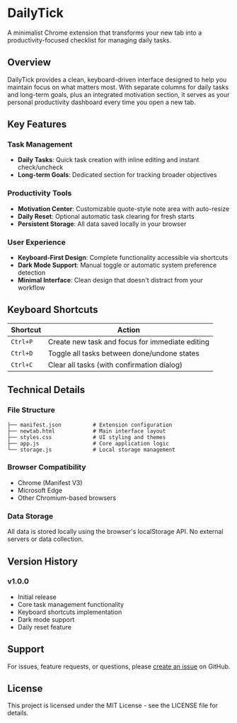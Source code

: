 # DailyTick

A minimalist Chrome extension that transforms your new tab into a productivity-focused checklist for managing daily tasks.

## Overview

DailyTick provides a clean, keyboard-driven interface designed to help you maintain focus on what matters most. With separate columns for daily tasks and long-term goals, plus an integrated motivation section, it serves as your personal productivity dashboard every time you open a new tab.

## Key Features

### Task Management
- **Daily Tasks**: Quick task creation with inline editing and instant check/uncheck
- **Long-term Goals**: Dedicated section for tracking broader objectives

### Productivity Tools
- **Motivation Center**: Customizable quote-style note area with auto-resize
- **Daily Reset**: Optional automatic task clearing for fresh starts
- **Persistent Storage**: All data saved locally in your browser

### User Experience
- **Keyboard-First Design**: Complete functionality accessible via shortcuts
- **Dark Mode Support**: Manual toggle or automatic system preference detection
- **Minimal Interface**: Clean design that doesn't distract from your workflow

## Keyboard Shortcuts

| Shortcut | Action |
|----------|--------|
| `Ctrl+P` | Create new task and focus for immediate editing |
| `Ctrl+D` | Toggle all tasks between done/undone states |
| `Ctrl+C` | Clear all tasks (with confirmation dialog) |

## Technical Details

### File Structure
```
├── manifest.json          # Extension configuration
├── newtab.html            # Main interface layout  
├── styles.css             # UI styling and themes
├── app.js                 # Core application logic
└── storage.js             # Local storage management
```

### Browser Compatibility
- Chrome (Manifest V3)
- Microsoft Edge
- Other Chromium-based browsers

### Data Storage
All data is stored locally using the browser's localStorage API. No external servers or data collection.

## Version History

### v1.0.0
- Initial release
- Core task management functionality
- Keyboard shortcuts implementation
- Dark mode support
- Daily reset feature

## Support

For issues, feature requests, or questions, please [create an issue](https://github.com/yourusername/dailytick/issues) on GitHub.

## License

This project is licensed under the MIT License - see the LICENSE file for details.